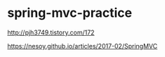 # spring-mvc-practice

http://pjh3749.tistory.com/172

https://nesoy.github.io/articles/2017-02/SpringMVC
